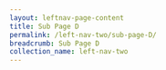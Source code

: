 ```yaml
---
layout: leftnav-page-content
title: Sub Page D
permalink: /left-nav-two/sub-page-D/
breadcrumb: Sub Page D
collection_name: left-nav-two
---
```


